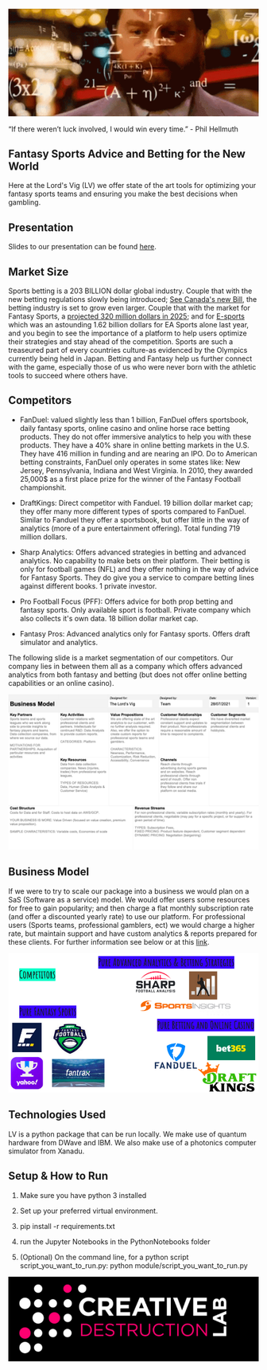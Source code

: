 ![bet](img/bet.gif)

“If there weren’t luck involved, I would win every time.” - Phil Hellmuth

## Fantasy Sports Advice and Betting for the New World

Here at the Lord's Vig (LV) we offer state of the art tools for optimizing your fantasy sports teams and ensuring you make the best decisions when gambling. 

## Presentation

Slides to our presentation can be found [here](https://docs.google.com/presentation/d/1uoSEKO_CzY3tWiS7wWERNEAjORk5LXj8cneoCqp16gU/edit?usp=sharing).

## Market Size

Sports betting is a 203 BILLION dollar global industry. Couple that with the new betting regulations slowly being introduced; [See Canada's new Bill](https://www.cbc.ca/sports/single-event-sport-gambling-to-become-legal-as-bill-c218-passes-in-senate-1.6075816), the betting industry is set to grow even larger. Couple that with the market for Fantasy Sports, a [projected 320 million dollars in 2025](https://www.marketwatch.com/press-release/fantasy-sports-market-size-2021-with-growth-forecast-latest-industry-scope-and-future-trends-with-upcoming-technologies-global-business-share-analysis-till-2025-2021-07-06); and for [E-sports](https://www.gamesindustry.biz/articles/2021-05-27-ultimate-team-modes-make-up-29-percent-of-eas-business) which was an astounding 1.62 billion dollars for EA Sports alone last year, and you begin to see the importance of a platform to help users optimize their strategies and stay ahead of the competition.  Sports are such a treaseured part of every countries culture-as evidenced by the  Olympics currently being held in Japan. Betting and Fantasy help us further connect with the game, especially those of us who were never born with the athletic tools to succeed where others have. 


## Competitors

- FanDuel: valued slightly less than 1 billion, FanDuel offers sportsbook, daily fantasy sports, online casino and online horse race betting products. They do not offer immersive analytics to help you with these products. They have a 40% share in online betting markets in the U.S. They have 416 million in funding and are nearing an IPO. Do to American betting constraints, FanDuel only operates in some states like: New Jersey, Pennsylvania, Indiana and West Virginia. In 2010, they awarded 25,000$ as a first place prize for the winner of the Fantasy Football championshit.

- DraftKings: Direct competitor with Fanduel. 19 billion dollar market cap; they offer many more different types of sports compared to FanDuel. Similar to Fanduel they offer a sportsbook, but offer little in the way of analytics (more of a pure entertainment offering). Total funding 719 million dollars. 

- Sharp Analytics: Offers advanced strategies in betting and advanced analytics. No capability to make bets on their platform. Their betting is only for football games (NFL) and they offer nothing in the way of advice for Fantasy Sports. They do give you a service to compare betting lines against different books. 1 private investor.

- Pro Football Focus (PFF): Offers advice for both prop betting and fantasy sports. Only available sport is football. Private company which also collects it's own data. 18 billion dollar market cap. 

- Fantasy Pros: Advanced analytics only for Fantasy sports. Offers draft simulator and analytics. 

The following slide is a market segmentation of our competitors. Our company lies in between them all as a company which offers advanced analytics from both fantasy and betting (but does not offer online betting capabilities or an online casino). 

![comp](img/bus.jpg)

## Business Model

If we were to try to scale our package into a business we would plan on a SaS (Software as a service) model. We would offer users some resources for free to gain popularity; and then charge a flat monthly subscription rate (and offer a discounted yearly rate) to use our platform. For professional users (Sports teams, professional gamblers, ect) we would charge a higher rate, but maintain support and have custom analytics & reports prepared for these clients. For further information see below or at this [link](https://drive.google.com/file/d/1uL1ANnDee9dNKTsRR3arMqxqiVhFbkCI/view?usp=sharing).

![bus](img/comp.jpg)

## Technologies Used

LV is a python package that can be run locally. We make use of quantum hardware from DWave and IBM. We also make use of a photonics computer simulator from Xanadu. 


## Setup & How to Run

1. Make sure you have python 3 installed

2. Set up your preferred virtual environment.

3. pip install -r requirements.txt

4. run the Jupyter Notebooks in the PythonNotebooks folder

5. (Optional) On the command line, for a python script script_you_want_to_run.py:  python module/script_you_want_to_run.py 


![cdl](img/cdl.jpg)
